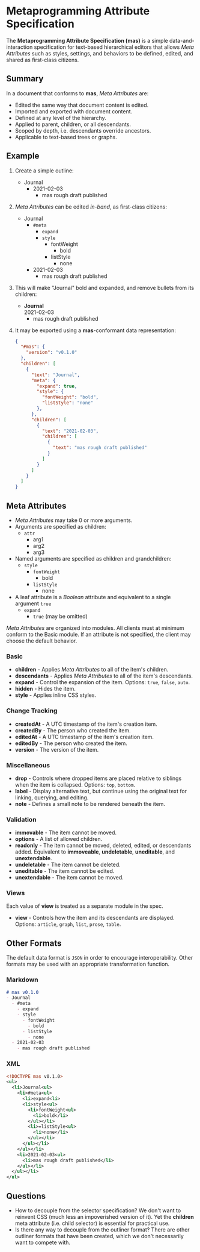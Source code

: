 # Metaprogramming Attribute Specification

The **Metaprogramming Attribute Specification (mas)** is a simple data-and-interaction specification for text-based hierarchical editors that allows *Meta Attributes* such as styles, settings, and behaviors to be defined, edited, and shared as first-class citizens.

## Summary

In a document that conforms to **mas**, *Meta Attributes* are:

- Edited the same way that document content is edited.
- Imported and exported with document content.
- Defined at any level of the hierarchy.
- Applied to parent, children, or all descendants.
- Scoped by depth, i.e. descendants override ancestors.
- Applicable to text-based trees or graphs.

## Example

1. Create a simple outline:

    - Journal
      - 2021-02-03
        - mas rough draft published

2. *Meta Attributes* can be edited *in-band*, as first-class citizens:

    - Journal
      - `#meta`
        - `expand`
        - `style`
          - fontWeight
            - bold
          - listStyle
            - none
      - 2021-02-03
        - mas rough draft published

3. This will make "Journal" bold and expanded, and remove bullets from its children:

    - **Journal**
      <br>2021-02-03
        - mas rough draft published

4. It may be exported using a **mas**-conformant data representation:

    ```json
    {
      "#mas": {
        "version": "v0.1.0"
      },
      "children": [
        {
          "text": "Journal",
          "meta": {
            "expand": true,
            "style": {
              "fontWeight": "bold",
              "listStyle": "none"
            },
          },
          "children": [
            {
              "text": "2021-02-03",
              "children": [
                {
                  "text": "mas rough draft published"
                }
              ]
            }
          ]
        }
      ]
    }
    ```

## Meta Attributes

- *Meta Attributes* may take 0 or more arguments. 
- Arguments are specified as children:
  - `attr`
    - arg1
    - arg2
    - arg3
- Named arguments are specified as children and grandchildren:
  - `style`
    - `fontWeight`
      - bold
    - `listStyle`
      - none
- A leaf attribute is a *Boolean* attribute and equivalent to a single argument `true`
  - `expand`
    - `true` (may be omitted)

*Meta Attributes* are organized into modules. All clients must at minimum conform to the Basic module. If an attribute is not specified, the client may choose the default behavior.

### Basic

- **children** - Applies *Meta Attributes* to all of the item's children.
- **descendants** - Applies *Meta Attributes* to all of the item's descendants.
- **expand** - Control the expansion of the item. Options: `true`, `false`, `auto`.
- **hidden** - Hides the item.
- **style** - Applies inline CSS styles.

### Change Tracking

- **createdAt** - A UTC timestamp of the item's creation item.
- **createdBy** - The person who created the item.
- **editedAt** - A UTC timestamp of the item's creation item.
- **editedBy** - The person who created the item.
- **version** - The version of the item.

### Miscellaneous

- **drop** - Controls where dropped items are placed relative to siblings when the item is collapsed. Options: `top`, `bottom`.
- **label** - Display alternative text, but continue using the original text for linking, querying, and editing.
- **note** - Defines a small note to be rendered beneath the item.

### Validation

- **immovable** - The item cannot be moved.
- **options** - A list of allowed children.
- **readonly** - The item cannot be moved, deleted, edited, or descendants added. Equivalent to **immoveable**, **undeletable**, **uneditable**, and **unextendable**.
- **undeletable** - The item cannot be deleted.
- **uneditable** - The item cannot be edited.
- **unextendable** - The item cannot be moved.

### Views

Each value of **view** is treated as a separate module in the spec.

- **view** - Controls how the item and its descendants are displayed. Options: `article`, `graph`, `list`, `prose`, `table`.

## Other Formats

The default data format is `JSON` in order to encourage interoperability. Other formats may be used with an appropriate transformation function.

### Markdown

```md
# mas v0.1.0
- Journal
  - #meta
    - expand
    - style
      - fontWeight
        - bold
      - listStyle
        - none
  - 2021-02-03
    - mas rough draft published
```

### XML

```xml
<!DOCTYPE mas v0.1.0>
<ul>
  <li>Journal<ul>
    <li>#meta<ul>
      <li>expand<li>
      <li>style<ul>
        <li>fontWeight<ul>
          <li>bold</li>
        </ul></li>
        <li>=listStyle<ul>
          <li>none</li>
        </ul></li>
      </ul></li>
    </ul></li>
    <li>2021-02-03<ul>
      <li>mas rough draft published</li>
    </ul></li>
  </ul></li>
</ul>
```

## Questions

- How to decouple from the selector specification? We don't want to reinvent CSS (much less an impoverished version of it). Yet the **children** meta attribute (i.e. child selector) is essential for practical use.
- Is there any way to decouple from the outliner format? There are other outliner formats that have been created, which we don't necessarily want to compete with.
